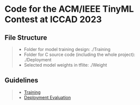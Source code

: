 # Code for the ACM/IEEE TinyML Contest at ICCAD 2023

## File Structure

> + Folder for model training design: ./Training
> + Folder for C source code (including the whole project): ./Deployment
> + Selected model weights in tflite: ./Weight

## Guidelines
> + [Training](doc/training.md)
> + [Deployment Evaluation](doc/deploy.md)